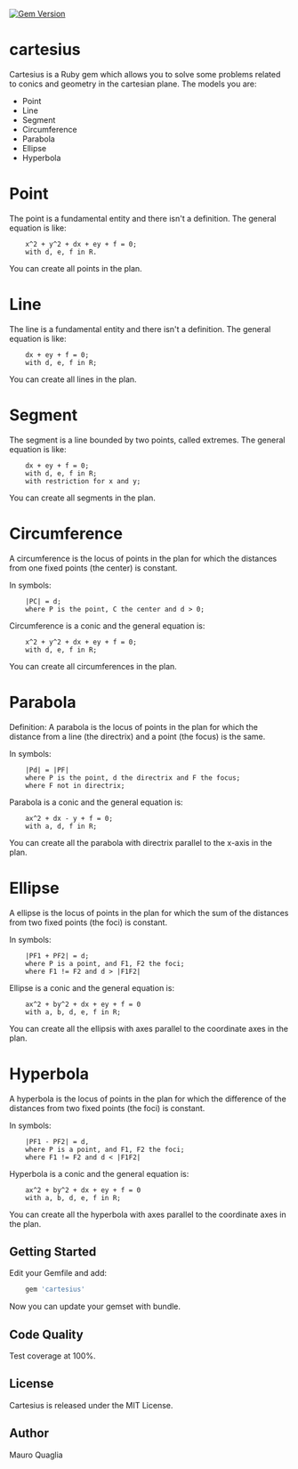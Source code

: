[![Gem Version](https://badge.fury.io/rb/cartesius.svg)](https://badge.fury.io/rb/cartesius)

# cartesius
Cartesius is a Ruby gem which allows you to solve some problems related to conics and geometry in the cartesian plane.
The models you are:
* Point
* Line
* Segment
* Circumference
* Parabola
* Ellipse
* Hyperbola

# Point
The point is a fundamental entity and there isn't a definition. 
The general equation is like:
```
    x^2 + y^2 + dx + ey + f = 0; 
    with d, e, f in R.
```
You can create all points in the plan.

# Line
The line is a fundamental entity and there isn't a definition. 
The general equation is like:
```
    dx + ey + f = 0;
    with d, e, f in R;
```
You can create all lines in the plan.

# Segment
The segment is a line bounded by two points, called extremes. 
The general equation is like:
```
    dx + ey + f = 0;
    with d, e, f in R;
    with restriction for x and y;
```
You can create all segments in the plan.

# Circumference
A circumference is the locus of points in the plan for which the distances from one fixed points (the center) is constant.

In symbols:
```
    |PC| = d;
    where P is the point, C the center and d > 0;
```

Circumference is a conic and the general equation is:
```
    x^2 + y^2 + dx + ey + f = 0;
    with d, e, f in R;
```

You can create all circumferences in the plan.

# Parabola
Definition:
A parabola is the locus of points in the plan for which the distance from a line (the directrix) and a point (the focus) is the same.

In symbols:
```
    |Pd| = |PF|
    where P is the point, d the directrix and F the focus;
    where F not in directrix;
```

Parabola is a conic and the general equation is:
```
    ax^2 + dx - y + f = 0;
    with a, d, f in R;
```
You can create all the parabola with directrix parallel to the x-axis in the plan.


# Ellipse
A ellipse is the locus of points in the plan for which the sum of the distances from two fixed points (the foci) is constant.

In symbols:
```
    |PF1 + PF2| = d;
    where P is a point, and F1, F2 the foci;
    where F1 != F2 and d > |F1F2|
```

Ellipse is a conic and the general equation is:
```
    ax^2 + by^2 + dx + ey + f = 0
    with a, b, d, e, f in R;
```

You can create all the ellipsis with axes parallel to the coordinate axes in the plan.


# Hyperbola
A hyperbola is the locus of points in the plan for which the difference of the distances from two fixed points (the foci) is constant.

In symbols:
```
    |PF1 - PF2| = d, 
    where P is a point, and F1, F2 the foci;
    where F1 != F2 and d < |F1F2|
```

Hyperbola is a conic and the general equation is:
```
    ax^2 + by^2 + dx + ey + f = 0
    with a, b, d, e, f in R;
```

You can create all the hyperbola with axes parallel to the coordinate axes in the plan. 


## Getting Started
Edit your Gemfile and add:
```ruby
    gem 'cartesius'
```
Now you can update your gemset with bundle.

## Code Quality
Test coverage at 100%.

## License
Cartesius is released under the MIT License.

## Author
Mauro Quaglia


    
